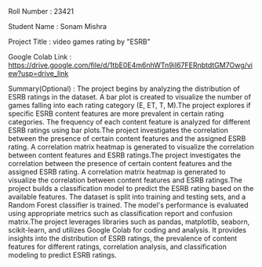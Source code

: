 Roll Number       :   23421

Student Name      :   Sonam Mishra 

Project Title     :   video games rating by "ESRB"

Google Colab Link :   https://drive.google.com/file/d/1tbE0E4m6nhWTn9iI67FERnbtdtGM7Owg/view?usp=drive_link

Summary(Optional) :   The project begins by analyzing the distribution of ESRB ratings in the dataset. A bar plot is created to visualize the number of games falling into each rating category (E, ET, T, M).The project explores if specific ESRB content features are more prevalent in certain rating categories. The frequency of each content feature is analyzed for different ESRB ratings using bar plots.The project investigates the correlation between the presence of certain content features and the assigned ESRB rating. A correlation matrix heatmap is generated to visualize the correlation between content features and ESRB ratings.The project investigates the correlation between the presence of certain content features and the assigned ESRB rating. A correlation matrix heatmap is generated to visualize the correlation between content features and ESRB ratings.The project builds a classification model to predict the ESRB rating based on the available features. The dataset is split into training and testing sets, and a Random Forest classifier is trained. The model's performance is evaluated using appropriate metrics such as classification report and confusion matrix.The project leverages libraries such as pandas, matplotlib, seaborn, scikit-learn, and utilizes Google Colab for coding and analysis. It provides insights into the distribution of ESRB ratings, the prevalence of content features for different ratings, correlation analysis, and classification modeling to predict ESRB ratings.
